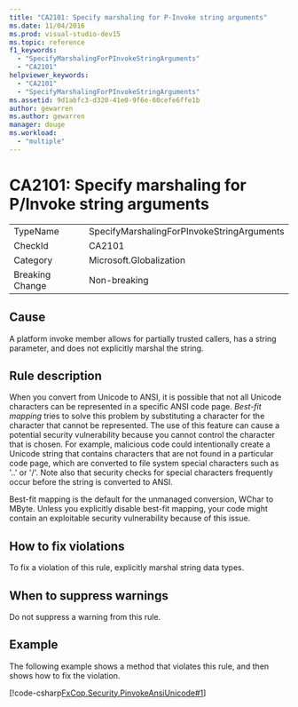 ```yaml
---
title: "CA2101: Specify marshaling for P-Invoke string arguments"
ms.date: 11/04/2016
ms.prod: visual-studio-dev15
ms.topic: reference
f1_keywords:
  - "SpecifyMarshalingForPInvokeStringArguments"
  - "CA2101"
helpviewer_keywords:
  - "CA2101"
  - "SpecifyMarshalingForPInvokeStringArguments"
ms.assetid: 9d1abfc3-d320-41e0-9f6e-60cefe6ffe1b
author: gewarren
ms.author: gewarren
manager: douge
ms.workload:
  - "multiple"
---
```

# CA2101: Specify marshaling for P/Invoke string arguments

|||
|-|-|
|TypeName|SpecifyMarshalingForPInvokeStringArguments|
|CheckId|CA2101|
|Category|Microsoft.Globalization|
|Breaking Change|Non-breaking|

## Cause
 A platform invoke member allows for partially trusted callers, has a string parameter, and does not explicitly marshal the string.

## Rule description
 When you convert from Unicode to ANSI, it is possible that not all Unicode characters can be represented in a specific ANSI code page. *Best-fit mapping* tries to solve this problem by substituting a character for the character that cannot be represented. The use of this feature can cause a potential security vulnerability because you cannot control the character that is chosen. For example, malicious code could intentionally create a Unicode string that contains characters that are not found in a particular code page, which are converted to file system special characters such as '..' or '/'. Note also that security checks for special characters frequently occur before the string is converted to ANSI.

 Best-fit mapping is the default for the unmanaged conversion, WChar to MByte. Unless you explicitly disable best-fit mapping, your code might contain an exploitable security vulnerability because of this issue.

## How to fix violations
 To fix a violation of this rule, explicitly marshal string data types.

## When to suppress warnings
 Do not suppress a warning from this rule.

## Example
 The following example shows a method that violates this rule, and then shows how to fix the violation.

 [!code-csharp[FxCop.Security.PinvokeAnsiUnicode#1](../code-quality/codesnippet/CSharp/ca2101-specify-marshaling-for-p-invoke-string-arguments_1.cs)]